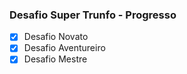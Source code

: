 ### Desafio Super Trunfo - Progresso

- [x] Desafio Novato
- [x] Desafio Aventureiro
- [x] Desafio Mestre